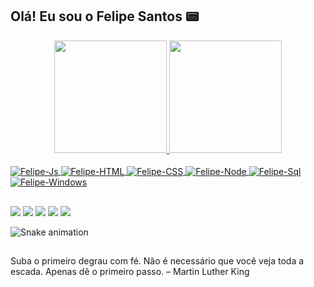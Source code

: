 ## Olá! Eu sou o Felipe Santos 📟
<div align="center">
  <a href="https://github.com/felipessantos87">
  <img height="180em" src="https://github-readme-stats.vercel.app/api username=felipessantos87&show_icons=true&theme=dracula&include_all_commits=true&count_private=true"/>
  <img height="180em" src="https://github-readme-stats.vercel.app/api/top-langs/?username=felipessantos87&layout=compact&langs_count=7&theme=dracula"/>
</div>
<div style="display: inline_block"><br>
  <img align="center" alt="Felipe-Js"src="https://img.shields.io/badge/JavaScript-323330?style=for-the-badge&logo=javascript&logoColor=F7DF1E">
  <img align="center" alt="Felipe-HTML" src="https://img.shields.io/badge/HTML-239120?style=for-the-badge&logo=html5&logoColor=white">
  <img align="center" alt="Felipe-CSS" src="https://img.shields.io/badge/CSS3-1572B6?style=for-the-badge&logo=css3&logoColor=white">
  <img align="center" alt="Felipe-Node" src="https://img.shields.io/badge/Node.js-43853D?style=for-the-badge&logo=node.js&logoColor=white">
  <img align="center" alt="Felipe-Sql" src="https://img.shields.io/badge/MySQL-00000F?style=for-the-badge&logo=mysql&logoColor=white"">
  <img align="center" alt="Felipe-Windows" src="https://img.shields.io/badge/Microsoft-666666?style=for-the-badge&logo=microsoft&logoColor=white">
</div>
  
  ##
 
<div> 
  <a href="https://www.linkedin.com/in/felipessantos87/" target="_blank"><img src="https://img.shields.io/badge/-LinkedIn-%230077B5?style=for-the-badge&logo=linkedin&logoColor=white" target="_blank"></a>
  <a href = "mailto:lipe.silva.santos@gmail.com"><img src="https://img.shields.io/badge/-Gmail-%23333?style=for-the-badge&logo=gmail&logoColor=white" target="_blank"></a>
  <a href="https://www.instagram.com/felipe.santos.87/" target="_blank"><img src="https://img.shields.io/badge/-Instagram-%23E4405F?style=for-the-badge&logo=instagram&logoColor=white" target="_blank"></a>
  <a href="https://wa.me/5528999287154/" target="_blank"><img src="https://img.shields.io/badge/WhatsApp-25D366?style=for-the-badge&logo=whatsapp&logoColor=white" target="_blank"></a> 
    <a href="https://www.facebook.com/profile.php?id=100004610837227" target="_blank"><img src="https://img.shields.io/badge/Facebook-1877F2?style=for-the-badge&logo=facebook&logoColor=white" target="_blank"></a> 
 
 
![Snake animation](https://github.com/felipessantos87/felipessantos87/blob/output/github-contribution-grid-snake.svg)
  
</div>

## 
Suba o primeiro degrau com fé. Não é necessário que você veja toda a escada. Apenas dê o primeiro passo.  – Martin Luther King
